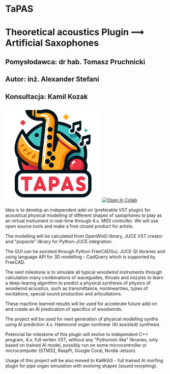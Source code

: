 # TaPAS
# Theoretical acoustics Plugin ⟿ Artificial Saxophones
## Pomysłodawca: dr hab. Tomasz Pruchnicki
## Autor:        inż. Alexander Stefani
## Konsultacja:  Kamil Kozak

<img src="/tapas_logo.jpg" width="300" height="300">

<a target="_blank" href="https://colab.research.google.com/github/alexxior/TaPAS/blob/main/src/main.ipynb">
  <img src="https://colab.research.google.com/assets/colab-badge.svg" alt="Open In Colab"/>
</a>

Idea is to develop an independent add-on (preferable VST plugin) for acoustical physical modelling of different shapes of saxophones to play as an virtual instrument in real-time through 4.x. MIDI controller. We will use open source tools and make a free closed product for artists.

The modelling will be calculated from OpenWinD library, JUCE VST creator and "popsicle" library for Python-JUCE integration.

The GUI can be assisted through Python FreeCADGui, JUCE Qt libraries and using language API for 3D modelling - CadQuery which is supported by FreeCAD.

The next milestone is to simulate all typical woodwind instruments through calculation many combinations of waveguides, throats and nozzles to learn a deep-learing algorithm to predict a physical synthesis of physics of woodwind acoustics, such as transmittance, nonlinearities, types of excitations, special sound production and articullations.

These machine learned results will be used for accelerate future add-on and create an AI predication of specifics of woodwinds.

The project will be used for next generation of physical modelling synths using AI prediction 4.x. Hammond organ nonlinear (AI assisted) synthesis.

Potencial far milestone of this plugin will evolve to independent C++ program, 4.x. full-writen VST, without any "Pythonish-like" libraries, only based on trained AI model, possibly run on some microcontroller or microcomputer (STM32, RaspPi, Google Coral, Nvidia Jetson).

Usage of this project will be also moved to KaRKAS - full trained AI morfing plugin for pipe organ simulation with evolving shapes (sound morphing).